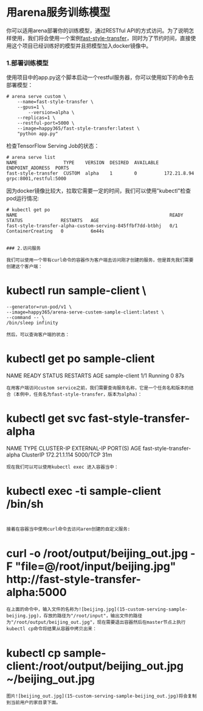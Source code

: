 # 用arena服务训练模型

你可以适用arena部署你的训练模型，通过RESTful API的方式访问。为了说明怎样使用，我们将会使用一个案例[fast-style-transfer](https://github.com/floydhub/fast-style-transfer)，同时为了节约时间，直接使用这个项目已经训练好的模型并且把模型加入docker镜像中。

### 1.部署训练模型

使用项目中的app.py这个脚本启动一个restful服务器，你可以使用如下的命令去部署模型：

```
# arena serve custom \
	--name=fast-style-transfer \
	--gpus=1 \
        --version=alpha \
	--replicas=1 \
	--restful-port=5000 \
	--image=happy365/fast-style-transfer:latest \
	"python app.py"
```
检查TensorFlow Serving Job的状态：

```
# arena serve list
NAME                 TYPE    VERSION  DESIRED  AVAILABLE  ENDPOINT_ADDRESS  PORTS
fast-style-transfer  CUSTOM  alpha    1        0          172.21.8.94       grpc:8001,restful:5000
```
因为docker镜像比较大，拉取它需要一定的时间，我们可以使用"kubectl"检查pod运行情况:

```
# kubectl get po
NAME                                                        READY   STATUS              RESTARTS   AGE
fast-style-transfer-alpha-custom-serving-845ffbf7dd-btbhj   0/1     ContainerCreating   0          6m44s


### 2.访问服务 

我们可以使用一个带有curl命令的容器作为客户端去访问刚才创建的服务，但是首先我们需要创建这个客户端：
```
# kubectl run  sample-client \
	--generator=run-pod/v1 \
	--image=happy365/arena-serve-custem-sample-client:latest \
	--command -- \
	/bin/sleep infinity
```
然后，可以查询客户端的状态：
```
# kubectl get po  sample-client
NAME            READY   STATUS    RESTARTS   AGE
sample-client   1/1     Running   0          87s 

```
在用客户端访问custom service之前，我们需要查询服务名称，它是一个任务名和版本的结合（本例中，任务名为fast-style-transfer，版本为alpha)：

```
# kubectl get svc fast-style-transfer-alpha
NAME                        TYPE        CLUSTER-IP     EXTERNAL-IP   PORT(S)    AGE
fast-style-transfer-alpha   ClusterIP   172.21.1.114   <none>        5000/TCP   31m
```
现在我们可以可以使用kubectl exec 进入容器当中：

```
# kubectl exec -ti sample-client /bin/sh
#
```
接着在容器当中使用curl命令去访问aren创建的自定义服务:
```
# curl -o /root/output/beijing_out.jpg  -F "file=@/root/input/beijing.jpg" http://fast-style-transfer-alpha:5000
```
在上面的命令中，输入文件的名称为![beijing.jpg](15-custom-serving-sample-beijing.jpg)，存放的路径为"/root/input"，输出文件的路径为"/root/output/beijing_out.jpg"，现在需要退出容器然后在master节点上执行kubectl cp命令将结果从容器中拷贝出来：
```
# kubectl cp sample-client:/root/output/beijing_out.jpg ~/beijing_out.jpg
```
图片![beijing_out.jpg](15-custom-serving-sample-beijing_out.jpg)将会复制到当前用户的家目录下面。



